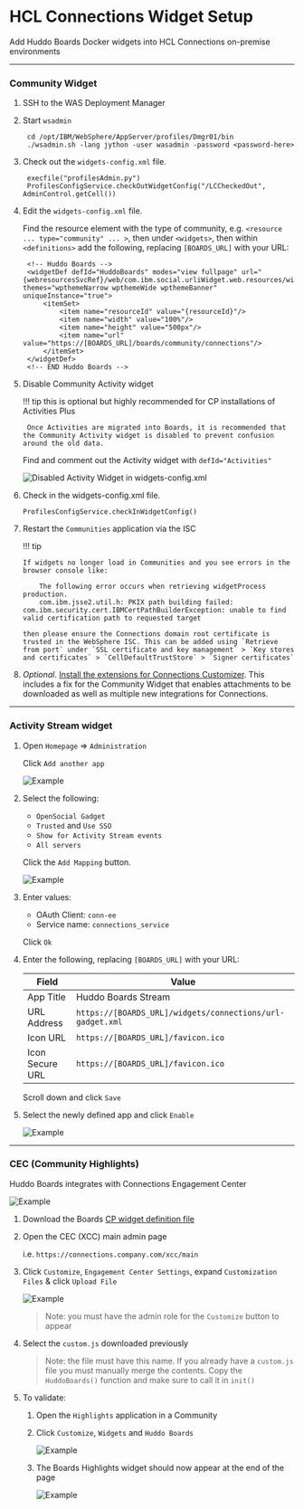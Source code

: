 # HCL Connections Widget Setup

Add Huddo Boards Docker widgets into HCL Connections on-premise environments

---

### Community Widget

1. SSH to the WAS Deployment Manager

1. Start `wsadmin`

        cd /opt/IBM/WebSphere/AppServer/profiles/Dmgr01/bin
        ./wsadmin.sh -lang jython -user wasadmin -password <password-here>

1. Check out the `widgets-config.xml` file.

        execfile("profilesAdmin.py")
        ProfilesConfigService.checkOutWidgetConfig("/LCCheckedOut", AdminControl.getCell())

1. Edit the `widgets-config.xml` file.

    Find the resource element with the type of community, e.g. `<resource ... type="community" ... >`, then under `<widgets>`, then within `<definitions>` add the following, replacing `[BOARDS_URL]` with your URL:

        <!-- Huddo Boards -->
        <widgetDef defId="HuddoBoards" modes="view fullpage" url="{webresourcesSvcRef}/web/com.ibm.social.urliWidget.web.resources/widget/urlWidget.xml" themes="wpthemeNarrow wpthemeWide wpthemeBanner" uniqueInstance="true">
            <itemSet>
                <item name="resourceId" value="{resourceId}"/>
                <item name="width" value="100%"/>
                <item name="height" value="500px"/>
                <item name="url" value="https://[BOARDS_URL]/boards/community/connections"/>
            </itemSet>
        </widgetDef>
        <!-- END Huddo Boards -->

1. Disable Community Activity widget

    !!! tip
        this is optional but highly recommended for CP installations of Activities Plus

        Once Activities are migrated into Boards, it is recommended that the Community Activity widget is disabled to prevent confusion around the old data.

    Find and comment out the Activity widget with `defId="Activities"`

      <!-- Deprecated Activities widget, replaced by Activities Plus / Boards
      ...
      End of Deprecated Activities widget -->

    ![Disabled Activity Widget in widgets-config.xml](/assets/connections/widget-disable-activities.png)
     

1.  Check in the widgets-config.xml file.

        ProfilesConfigService.checkInWidgetConfig()

1.  Restart the `Communities` application via the ISC

    !!! tip

        If widgets no longer load in Communities and you see errors in the browser console like:

            The following error occurs when retrieving widgetProcess production.
            com.ibm.jsse2.util.h: PKIX path building failed: com.ibm.security.cert.IBMCertPathBuilderException: unable to find valid certification path to requested target

        then please ensure the Connections domain root certificate is trusted in the WebSphere ISC. This can be added using `Retrieve from port` under `SSL certificate and key management` > `Key stores and certificates` > `CellDefaultTrustStore` > `Signer certificates`

1. *Optional*. [Install the extensions for Connections Customizer](./customizer/customizer-integrations-package.md). This includes a fix for the Community Widget that enables attachments to be downloaded as well as multiple new integrations for Connections.

---

### Activity Stream widget

1. Open `Homepage` => `Administration`

      Click `Add another app`

      ![Example](/assets/connections/homepage-admin.png)

1. Select the following:

      - `OpenSocial Gadget`
      - `Trusted` and `Use SSO`
      - `Show for Activity Stream events`
      - `All servers`

      Click the `Add Mapping` button.

      ![Example](/assets/connections/homepage-admin2.png)

1. Enter values:

      - OAuth Client: `conn-ee`
      - Service name: `connections_service`

      Click `Ok`

1. Enter the following, replacing `[BOARDS_URL]` with your URL:

      | Field           | Value                                                     |
      | --------------- | --------------------------------------------------------- |
      | App Title       | Huddo Boards Stream                                       |
      | URL Address     | `https://[BOARDS_URL]/widgets/connections/url-gadget.xml` |
      | Icon URL        | `https://[BOARDS_URL]/favicon.ico`                        |
      | Icon Secure URL | `https://[BOARDS_URL]/favicon.ico`                        |

      Scroll down and click `Save`

1. Select the newly defined app and click `Enable`

    ![Example](/assets/connections/homepage-admin6.png)

---

### CEC (Community Highlights)

Huddo Boards integrates with Connections Engagement Center

![Example](/assets/connections/highlights-boards.png)

1. Download the Boards [CP widget definition file](/assets/boards/cp/custom.js)

1. Open the CEC (XCC) main admin page

      i.e. `https://connections.company.com/xcc/main`

1. Click `Customize`, `Engagement Center Settings`, expand `Customization Files` & click `Upload File`

     ![Example](/assets/connections/highlights-fileupload.png)

     > Note: you must have the admin role for the `Customize` button to appear

1. Select the `custom.js` downloaded previously

     > Note: the file must have this name. If you already have a `custom.js` file you must manually merge the contents. Copy the `HuddoBoards()` function and make sure to call it in `init()`

1. To validate:

      1. Open the `Highlights` application in a Community
      1. Click `Customize`, `Widgets` and `Huddo Boards`

         ![Example](/assets/connections/highlights-add-boards.png)
      
      1. The Boards Highlights widget should now appear at the end of the page

         ![Example](/assets/connections/highlights-boards.png)
